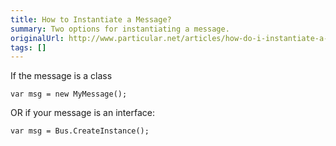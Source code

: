 ```yaml
---
title: How to Instantiate a Message?
summary: Two options for instantiating a message.
originalUrl: http://www.particular.net/articles/how-do-i-instantiate-a-message
tags: []
---
```


<div class="brush:csharp;"> If the message is a class


    var msg = new MyMessage();

OR if your message is an interface:

    var msg = Bus.CreateInstance();




